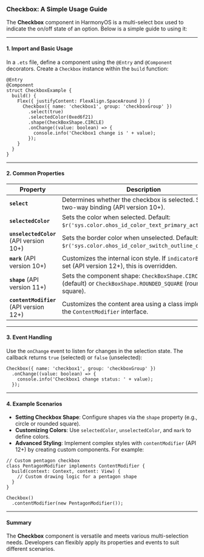 ### Checkbox: A Simple Usage Guide

The **Checkbox** component in HarmonyOS is a multi-select box used to indicate the on/off state of an option. Below is a simple guide to using it:

------

#### 1. Import and Basic Usage

In a `.ets` file, define a component using the `@Entry` and `@Component` decorators. Create a `Checkbox` instance within the `build` function:

```
@Entry
@Component
struct CheckboxExample {
  build() {
    Flex({ justifyContent: FlexAlign.SpaceAround }) {
      Checkbox({ name: 'checkbox1', group: 'checkboxGroup' })
        .select(true)
        .selectedColor(0xed6f21)
        .shape(CheckBoxShape.CIRCLE)
        .onChange((value: boolean) => {
          console.info('Checkbox1 change is ' + value);
        });
    }
  }
}
```

------

#### 2. Common Properties

| Property                                | Description                                                  | Default Value          |
| --------------------------------------- | ------------------------------------------------------------ | ---------------------- |
| **`select`**                            | Determines whether the checkbox is selected. Supports two-way binding (API version 10+). | `false`                |
| **`selectedColor`**                     | Sets the color when selected. Default: `$r('sys.color.ohos_id_color_text_primary_activated')`. | N/A                    |
| **`unselectedColor`** (API version 10+) | Sets the border color when unselected. Default: `$r('sys.color.ohos_id_color_switch_outline_off')`. | N/A                    |
| **`mark`** (API version 10+)            | Customizes the internal icon style. If `indicatorBuilder` is set (API version 12+), this is overridden. | N/A                    |
| **`shape`** (API version 11+)           | Sets the component shape: `CheckBoxShape.CIRCLE` (default) or `CheckBoxShape.ROUNDED_SQUARE` (rounded square). | `CheckBoxShape.CIRCLE` |
| **`contentModifier`** (API version 12+) | Customizes the content area using a class implementing the `ContentModifier` interface. | N/A                    |

------

#### 3. Event Handling

Use the `onChange` event to listen for changes in the selection state. The callback returns `true` (selected) or `false` (unselected):

```
Checkbox({ name: 'checkbox1', group: 'checkboxGroup' })
  .onChange((value: boolean) => {
    console.info('Checkbox1 change status: ' + value);
  });
```

------

#### 4. Example Scenarios

- **Setting Checkbox Shape**: Configure shapes via the `shape` property (e.g., circle or rounded square).
- **Customizing Colors**: Use `selectedColor`, `unselectedColor`, and `mark` to define colors.
- **Advanced Styling**: Implement complex styles with `contentModifier` (API 12+) by creating custom components. For example:

```
// Custom pentagon checkbox
class PentagonModifier implements ContentModifier {
  build(context: Context, content: View) {
    // Custom drawing logic for a pentagon shape
  }
}

Checkbox()
  .contentModifier(new PentagonModifier());
```

------

#### Summary

The **Checkbox** component is versatile and meets various multi-selection needs. Developers can flexibly apply its properties and events to suit different scenarios.

